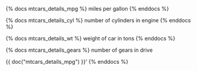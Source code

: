 {% docs mtcars_details_mpg %}
miles per gallon
{% enddocs %}

{% docs mtcars_details_cyl %}
number of cylinders in engine
{% enddocs %}

{% docs mtcars_details_wt %}
weight of car in tons
{% enddocs %}

{% docs mtcars_details_gears %}
number of gears in drive

{{ doc("mtcars_details_mpg") }}'
{% enddocs %}
